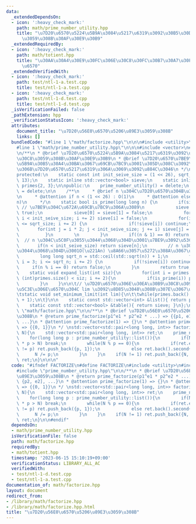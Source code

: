 ```yaml
---
data:
  _extendedDependsOn:
  - icon: ':heavy_check_mark:'
    path: math/prime_number_utility.hpp
    title: "\u7D20\u6570\u5224\u5B9A\u3084\u5217\u6319\u3092\u30B5\u30DD\u30FC\u30C8\
      \u3059\u308B\u30AF\u30E9\u30B9"
  _extendedRequiredBy:
  - icon: ':heavy_check_mark:'
    path: math/totient.hpp
    title: "\u30AA\u30A4\u30E9\u30FC\u306E\u30C8\u30FC\u30B7\u30A7\u30F3\u30C8\u95A2\
      \u6570"
  _extendedVerifiedWith:
  - icon: ':heavy_check_mark:'
    path: test/ntl-1-a.test.cpp
    title: test/ntl-1-a.test.cpp
  - icon: ':heavy_check_mark:'
    path: test/ntl-1-d.test.cpp
    title: test/ntl-1-d.test.cpp
  _isVerificationFailed: false
  _pathExtension: hpp
  _verificationStatusIcon: ':heavy_check_mark:'
  attributes:
    document_title: "\u7D20\u56E0\u6570\u5206\u89E3\u3059\u308B"
    links: []
  bundledCode: "#line 1 \"math/factorize.hpp\"\n\n\n#include <utility>\n#include <cmath>\n\
    #line 1 \"math/prime_number_utility.hpp\"\n\n\n#include <vector>\n#include <math.h>\n\
    \n/**\n * @brief \u7D20\u6570\u5224\u5B9A\u3084\u5217\u6319\u3092\u30B5\u30DD\u30FC\
    \u30C8\u3059\u308B\u30AF\u30E9\u30B9\n * @brief \u7D20\u6570\u7BE9\u3092\u56FA\
    \u5B9A\u30B5\u30A4\u30BA\u3067\u69CB\u7BC9\u3001\u305D\u308C\u3092\u3082\u3068\
    \u306B\u7D20\u6570\u5217\u6319\u306A\u3069\u3092\u884C\u3046\n */\nclass prime_number_utility{\n\
    protected:\n    static const int init_seive_size = (1 << 26), sqrt_size = (1 <<\
    \ 13);\n    static inline std::vector<bool> sieve;\n    static inline std::vector<int>\
    \ primes{2, 3};\n\npublic:\n    prime_number_utility() = delete;\n    ~prime_number_utility()\
    \ = delete;\n\n    /**\n     * @brief n \u304C\u7D20\u6570\u304B\u3092\u5224\u5B9A\
    \n     * @attention if n < (1 << 26) : O(1)\n     * @attention else : O(\u221A\
    n)\n     */\n    static bool is_prime(long long n) {\n        if(sieve.empty()){\
    \ // \u7BE9\u304C\u672A\u69CB\u7BC9\u306A\u3089\n            sieve.assign(init_seive_size,\
    \ true);\n            sieve[0] = sieve[1] = false;\n            for(int i = 4;\
    \ i < init_seive_size; i += 2) sieve[i] = false;\n            for(int i = 3; i\
    \ <= sqrt_size; i += 2) {\n                if(!sieve[i]) continue;\n         \
    \       for(int j = i * 2; j < init_seive_size; j += i) sieve[j] = false;\n  \
    \          }\n        \n        }\n        if((n & 1) == 0) return 0;\n      \
    \  // n \u304C\u5C0F\u3055\u3044\u3068\u304D\u3001\u7BE9\u3092\u53C2\u7167\n \
    \       if(n < init_seive_size) return sieve[n];\n        // n \u304C\u5927\u304D\
    \u3044\u3068\u304D\u3001O(\u221An) \u8A66\u3057\u5272\u308A\u3067\u8A08\u7B97\n\
    \        long long sqrt_n = std::ceil(std::sqrt(n)) + 1;\n        for(long long\
    \ i = 3; i <= sqrt_n; i += 2) {\n            if(!sieve[i]) continue;\n       \
    \     if(n % i == 0) return false;\n        }\n        return true;\n    }\n\n\
    \    static void expand_list(int siz){\n        for(int i = primes.back() + 2;\
    \ (int)primes.size() < siz; i += 2){\n            if(is_prime(i)) primes.push_back(i);\n\
    \        }\n    }\n\n\t// \u7D20\u6570\u306E\u30EA\u30B9\u30C8\u3092\u3001\u672B\
    \u5C3E\u306E\u6570\u304C lim \u3092\u8D85\u3048\u308B\u307E\u3067\u62E1\u5F35\n\
    \tstatic void set_minimum_limit(int lim){\n\t\twhile(primes.back() < lim) expand_list(primes.size()\
    \ + 1);\n\t}\n\n    static const std::vector<int> &list(){ return primes; }\n\
    \    static const std::vector<bool> &table(){ return sieve; }\n};\n\n\n#line 6\
    \ \"math/factorize.hpp\"\n\n/**\n * @brief \u7D20\u56E0\u6570\u5206\u89E3\u3059\
    \u308B\n * @return prime_factorize(p1^e1 * p2^e2 * ...) => {{p1, e1}, {p2, e2],\
    \ ...}\n * @attention prime_factorize(1) => {}\n * @attention prime_factorize(0)\
    \ => {{0, 1}}\n */ \nstd::vector<std::pair<long long, int>> factorize(long long\
    \ N){\n    std::vector<std::pair<long long, int>> ret;\n    prime_number_utility::set_minimum_limit(ceil(sqrt(N)));\n\
    \    for(long long p : prime_number_utility::list()){\n        if(N == 1 || (__int128_t)p\
    \ * p > N) break;\n        while(N % p == 0){\n            if(ret.empty() || ret.back().first\
    \ != p) ret.push_back({p, 1});\n            else ret.back().second++;\n      \
    \      N /= p;\n        }\n    }\n    if(N != 1) ret.push_back({N, 1});\n    return\
    \ ret;\n}\n\n\n"
  code: "#ifndef FACTORIZE\n#define FACTORIZE\n#include <utility>\n#include <cmath>\n\
    #include \"prime_number_utility.hpp\"\n\n/**\n * @brief \u7D20\u56E0\u6570\u5206\
    \u89E3\u3059\u308B\n * @return prime_factorize(p1^e1 * p2^e2 * ...) => {{p1, e1},\
    \ {p2, e2], ...}\n * @attention prime_factorize(1) => {}\n * @attention prime_factorize(0)\
    \ => {{0, 1}}\n */ \nstd::vector<std::pair<long long, int>> factorize(long long\
    \ N){\n    std::vector<std::pair<long long, int>> ret;\n    prime_number_utility::set_minimum_limit(ceil(sqrt(N)));\n\
    \    for(long long p : prime_number_utility::list()){\n        if(N == 1 || (__int128_t)p\
    \ * p > N) break;\n        while(N % p == 0){\n            if(ret.empty() || ret.back().first\
    \ != p) ret.push_back({p, 1});\n            else ret.back().second++;\n      \
    \      N /= p;\n        }\n    }\n    if(N != 1) ret.push_back({N, 1});\n    return\
    \ ret;\n}\n\n#endif"
  dependsOn:
  - math/prime_number_utility.hpp
  isVerificationFile: false
  path: math/factorize.hpp
  requiredBy:
  - math/totient.hpp
  timestamp: '2023-06-15 15:10:19+09:00'
  verificationStatus: LIBRARY_ALL_AC
  verifiedWith:
  - test/ntl-1-d.test.cpp
  - test/ntl-1-a.test.cpp
documentation_of: math/factorize.hpp
layout: document
redirect_from:
- /library/math/factorize.hpp
- /library/math/factorize.hpp.html
title: "\u7D20\u56E0\u6570\u5206\u89E3\u3059\u308B"
---
```

